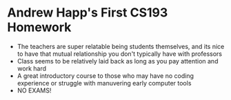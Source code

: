 # Andrew Happ's First CS193 Homework

- The teachers are super relatable being students themselves, and its nice to have that mutual relationship you don't typically have with professors
- Class seems to be relatively laid back as long as you pay attention and work hard
- A great introductory course to those who may have no coding experience or struggle with manuvering early computer tools
- NO EXAMS!
